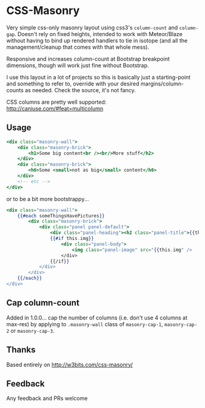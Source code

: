 # CSS-Masonry

Very simple css-only masonry layout using css3's `column-count` and `column-gap`. Doesn't rely on fixed heights, intended to work with Meteor/Blaze without having to bind up rendered handlers to tie in isotope (and all the management/cleanup that comes with that whole mess).

Responsive and increases column-count at Bootstrap breakpoint dimensions, though will work just fine without Bootstrap.

I use this layout in a lot of projects so this is basically just a starting-point and something to refer to, override with your desired margins/column-counts as needed. Check the source, it's not fancy.

CSS columns are pretty well supported: http://caniuse.com/#feat=multicolumn

## Usage

```handlebars
<div class="masonry-wall">
	<div class="masonry-brick">
		<h1>Some big content<br /><br/>More stuff</h2>
	</div>
	<div class="masonry-brick">
		<h6>Some <small>not as big</small> content</h6>
	</div>
	<!-- etc -->
</div>
```
or to be a bit more bootstrappy...
```handlebars
<div class="masonry-wall">
	{{#each someThingsHavePictures}}
		<div class="masonry-brick">
			<div class="panel panel-default">
				<div class="panel-heading"><h2 class="panel-title">{{this.name}}</h2></div>
				{{#if this.img}}
					<div class="panel-body">
						<img class="panel-image" src="{{this.img" />
					</div>
				{{/if}}
			</div>
		</div>
	{{/each}}
</div>
```

## Cap column-count

Added in 1.0.0... cap the number of columns (i.e. don't use 4 columns at max-res) by applying to `.masonry-wall` class of `masonry-cap-1`, `masonry-cap-2` or `masonry-cap-3`.

## Thanks

Based entirely on http://w3bits.com/css-masonry/

## Feedback 

Any feedback and PRs welcome